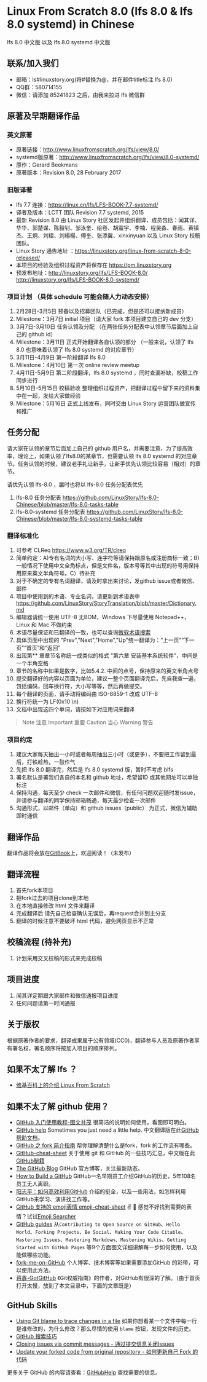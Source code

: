 # Linux From Scratch 8.0 (lfs 8.0 & lfs 8.0 systemd) in Chinese
lfs 8.0 中文版 以及  lfs 8.0 systemd 中文版

## 联系/加入我们
- 邮箱：ls#linuxstory.org(将#替换为@，并在邮件title标注 lfs 8.0)
- QQ群：580714155
- 微信：请添加 85241823 之后，由我来拉进 lfs 微信群

## 原著及早期翻译作品
### 英文原著
- 原著链接：http://www.linuxfromscratch.org/lfs/view/8.0/
- systemd版原著：http://www.linuxfromscratch.org/lfs/view/8.0-systemd/
- 原作：Gerard Beekmans 
- 原著版本：Revision 8.0, 28 February 2017

### 旧版译著
- lfs 7.7 连接：https://linux.cn/lfs/LFS-BOOK-7.7-systemd/
- 译者及版本：LCTT 团队  Revision 7.7 systemd, 2015
- 最新 Revision 8.0 由 Linux Story 社区发起并组织翻译，成员包括：闻其详、华华、郭楚谋、陈毅钊、邹泳奎、绘卷、胡震宇、李楠、程昊淼、春雨、黄镇杰、王炯、刘桎、刘楊楊、傅奎、张添翼、xinxinyuan 以及 Linux Story 校稿团队。
- Linux Story 通告地址 ：https://linuxstory.org/linux-from-scratch-8-0-released/
- 本项目的经验及组织过程资产将保存在 https://pm.linuxstory.org
- 预发布地址：http://linuxstory.org/lfs/LFS-BOOK-8.0/  http://linuxstory.org/lfs/LFS-BOOK-8.0-systemd/

### 项目计划 （具体 schedule 可能会随人力动态安排）
1. 2月28日-3月5日 预备以及招募团队（已完成，但是还可以接纳新成员）
2. Milestone：3月7日  initial 项目（请大家 fork 本项目建立自己的 dev 分支）
3. 3月7日-3月10日 任务认领及分配 （在两张任务分配表中认领章节后面加上自己的 github id）
4. Milestone：3月11日 正式开始翻译各自认领的部分 （一般来说，认领了 lfs 8.0 也意味着认领了 lfs 8.0 systemd 的对应章节）
5. 3月11日-4月9日 第一阶段翻译 lfs 8.0
6. Milestone：4月10日 第一次 online review meetup
7. 4月11日-5月9日 第二阶段翻译，lfs 8.0 systemd ，同时查漏补缺，校稿工作同步进行
8. 5月10日-5月15日 校稿验收 整理组织过程资产，把翻译过程中留下来的资料集中在一起，发给大家做经验
9. Milestone：5月16日 正式上线发布，同时交由 Linux Story 运营团队做宣传和推广

## 任务分配 
请大家在认领的章节后面加上自己的 github 用户名，并需要注意，为了提高效率，理论上，如果认领了lfs8.0的某章节，也需要认领 lfs 8.0 systemd 的对应章节。任务认领的时候，建议老手礼让新手，让新手优先认领比较容易（相对）的章节。

请优先认领 lfs-8.0 ，届时也将以 lfs-8.0 任务分配表优先

1. lfs-8.0 任务分配表 https://github.com/LinuxStory/lfs-8.0-Chinese/blob/master/lfs-8.0-tasks-table
2. lfs-8.0-systemd 任务分配表 https://github.com/LinuxStory/lfs-8.0-Chinese/blob/master/lfs-8.0-systemd-tasks-table


### 翻译标准化
1. 可参考  CLReq https://www.w3.org/TR/clreq
2. 简单约定：A)专有名词的大小写、连字符等请保持跟原名或注册商标一致；B)一般情况下使用中文全角标点，但是文件名，版本号等其中出现的符号用保持用原来英文半角符号。C）待补充
3. 对于不确定的专有名词翻译，请及时拿出来讨论，发github issue或者微信、邮件
4. 项目中使用到的术语、专业名词，请更新到术语表中 https://github.com/LinuxStory/StoryTranslation/blob/master/Dictionary.md 
5. 编辑器请统一使用 UTF-8 无BOM，Windows 下尽量使用 Notepad++，Linux 和 Mac 不做约束
6. 术语尽量保证和已翻译的一致，也可以查询[微软术语搜索](http://www.microsoft.com/Language/zh-cn/Search.aspx)
7. 具体页面中出现的 "Prev","Next","Home","Up"统一翻译为：“上一页”“下一页”“首页”和“返回”
8. 出现第** 章章节名称统一成类似的格式  "第六章 安装基本系统软件"，中间是一个半角空格
9. 章节的名称中如果是数字，比如5.4.2. 中间的点号，保持原来的英文半角点号
10. 提交翻译好的内容以页面为单位，建议一整个页面翻译完后，先自我查一遍，包括编码，回车换行符，大小写等等，然后再做提交。
11. 每个翻译的页面，请手动将编码由 ISO-8859-1 改成 UTF-8
12. 换行符统一为 LF(0x10 \n)
13. 文档中出现这四个单词，请按如下对应用词来翻译
> Note 注意
> Important 重要
> Caution 当心
> Warning 警告

### 项目约定
1. 建议大家每天抽出一小时或者每周抽出三小时（或更多），不要把工作留到最后，打铁趁热，一鼓作气
2. 先把 lfs 8.0 翻译完，然后是 lfs 8.0 systemd 版，暂时不考虑 blfs
3. 署名默认是署我们各自的本名和 github 地址，希望留ID 或其他网址可以单独标注
4. 保持沟通，每天至少 check 一次邮件和微信，有任何问题欢迎随时发issue，并请参与翻译的同学保持邮箱畅通，每天最少检查一次邮件
5. 沟通形式，以邮件（单向）和 github issues（public） 为正式，微信为辅助即时通信

## 翻译作品
翻译作品将会放在[GitBook](https://www.gitbook.com/book/linuxstory/linux-from-scratch-8-0-book/)上，欢迎阅读！（未发布）

## 翻译流程
1. 首先fork本项目
2. 把fork过去的项目clone到本地
3. 在本地直接修改 html 文件来翻译
4. 完成翻译后 请先自己检查确认无误后，再request合并到主分支
5. 翻译的时候注意不要破坏 html 代码，避免网页显示不正常

## 校稿流程 (待补充)
1. 计划采用交叉校稿的形式来完成校稿

## 项目进度
1. 闻其详定期跟大家邮件和微信通报项目进度
2. 任何问题请第一时间通报

## 关于版权
根据原著作者的要求，翻译成果属于公有领域(CC0)，翻译参与人员及原著作者享有署名权，署名顺序将按加入项目的顺序排列。

## 如果不太了解 lfs ？
 - [维基百科上的介绍 Linux From Scratch](https://zh.wikipedia.org/wiki/Linux_From_Scratch)

## 如果不太了解 github 使用？
- [GitHub 入门使用教程-图文并茂](http://developer.51cto.com/art/201407/446249_all.htm) 很简洁的说明如何使用，看图即可明白。 
- [GitHub help](https://help.github.com/) Sometimes you just need a little help. 中文翻译版在此[GitHub 帮助文档](https://github.com/waylau/github-help)。
- [GitHub 之 fork 简介指南](https://linux.cn/article-4292-1.html) 帮你理解清楚什么是fork，fork 的工作流有哪些。
- [GitHub-cheat-sheet](https://github.com/tiimgreen/github-cheat-sheet) 关于使用 git 和 GitHub 的一些技巧汇总，中文版在此[GitHub秘籍](https://github.com/tiimgreen/github-cheat-sheet/blob/master/README.zh-cn.md)
- [The GitHub Blog](https://github.com/blog) GitHub 官方博客，关注最新动态。
- [How to Build a GitHub](http://zachholman.com/talk/how-to-build-a-github/) GitHub一名早期员工介绍GitHub的历史，5年108名员工无人离职。
- [阳志平：如何高效利用GitHub](http://www.yangzhiping.com/tech/github.html) 介绍的挺全，以及一些用法，如怎样利用GitHub来学习、演讲找工作等。
- [GitHub 支持的 emoji表情 emoji-cheat-sheet](http://www.emoji-cheat-sheet.com/) :v: :clap:  感觉不好找到需要的表情？试试[Emoji Searcher](http://emoji.muan.co/) 
- [GitHub guides](https://guides.github.com/) 从`Contributing to Open Source on GitHub`、`Hello World`、`Forking Projects`、`Be Social`、`Making Your Code Citable`、`Mastering Issues`、`Mastering Markdown`、`Mastering Wikis`、`Getting Started with GitHub Pages` 等9个方面图文详细讲解每一步如何使用，以及能做哪些功能。
- [fork-me-on-GitHub](https://github.com/blog/273-github-ribbons) 个人博客、技术博客等如果需要添加GitHub 的彩带，可以使用此方法。
- [蒋鑫-GotGitHub](GotGitHub.md) 《Git权威指南》的作者，对GitHub有很深的了解。（由于首页打开太慢，放到了本文目录中，下面的文章既是）

## GitHub Skills
- [Using Git blame to trace changes in a file](https://help.github.com/articles/using-git-blame-to-trace-changes-in-a-file/) 如果你想看某一个文件中每一行是谁修改的，为什么修改？那么尽情的使用 `blame` 按钮，发现文件的历史。
- [GitHub 搜索技巧](https://help.github.com/categories/search/)
- [Closing issues via commit messages - 通过提交信息关闭Issues](https://help.github.com/articles/closing-issues-via-commit-messages/)
- [Update your forked code from original repository - 如何更新自己 Fork 的代码](https://github.com/ysc/APDPlat/wiki/%E5%A6%82%E4%BD%95%E6%9B%B4%E6%96%B0%E8%87%AA%E5%B7%B1Fork%E7%9A%84%E4%BB%A3%E7%A0%81)

更多关于 GitHub 的内容请查看：[GitHubHelp](https://help.github.com/) 查找需要的信息。
